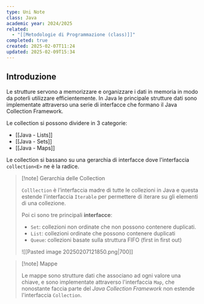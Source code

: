 ```yaml
---
type: Uni Note
class: Java
academic year: 2024/2025
related:
  - "[[Metodologie di Programmazione (class)]]"
completed: true
created: 2025-02-07T11:24
updated: 2025-02-09T15:34
---
```

## Introduzione

Le strutture servono a memorizzare e organizzare i dati in memoria in modo da poterli utilizzare efficientemente. In Java le principale strutture dati sono implementate attraverso una serie di interfacce che formano il Java Collection Framework.

Le collection si possono dividere in 3 categorie:
- [[Java - Lists]]
- [[Java - Sets]]
- [[Java - Maps]]

Le collection si bassano su una gerarchia di interfacce dove l'interfaccia `collection<E>` ne è la radice.

>[!note] Gerarchia delle Collection
>
>`Colllection` è l’interfaccia madre di tutte le collezioni in Java e questa estende l'interfaccia `Iterable` per permettere di iterare su gli elementi di una collezione.
>
>Poi ci sono tre principali **interfacce**:
>- `Set`: collezioni non ordinate che non possono contenere duplicati.
>- `List`: collezioni ordinate che possono contenere duplicati
>- `Queue`: collezioni basate sulla struttura FIFO (first in first out)
>
>![[Pasted image 20250207121850.png|700]]

>[!note] Mappe
>
>Le mappe sono strutture dati che associano ad ogni valore una chiave, e sono implementate attraverso l'interfaccia `Map`, che nonostante faccia parte del *Java Collection Framework* non estende l'interfaccia `Collection`.
